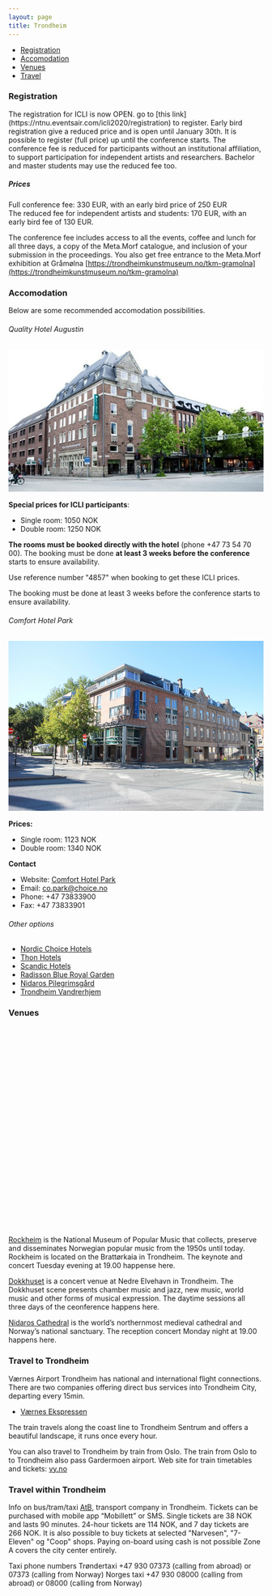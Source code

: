 ```yaml
---
layout: page
title: Trondheim
---
```


<script src='https://api.tiles.mapbox.com/mapbox-gl-js/v1.3.1/mapbox-gl.js'></script>
<link href='https://api.tiles.mapbox.com/mapbox-gl-js/v1.3.1/mapbox-gl.css' rel='stylesheet' />
<style>
  #map { 
    position: top:0; bottom:0; height: 400px; max-width: 100%; 
  }
  .marker {
    background-image: url('../assets/img/poi.png');
    background-size: cover;
    width: 50px;
    height: 50px;
    border-radius: 50%;
    cursor: pointer;
  }
  .mapboxgl-popup {
    max-width: 200px;
  }

  .mapboxgl-popup-content {
    text-align: center;
    font-family: 'Open Sans', sans-serif;
  }
</style>
  
- [Registration](#registration)
- [Accomodation](#accomodation)
- [Venues](#venues)
- [Travel](#travel)

<h3 id="registation">Registration</h3>  
The registration for ICLI is now OPEN. go to [this link](https://ntnu.eventsair.com/icli2020/registration) to register.
Early bird registration give a reduced price and is open until January 30th. It is possible to register (full price) up until the conference starts.
The conference fee is reduced for participants without an institutional affiliation, to support participation for independent artists and researchers. Bachelor and master students may  use the reduced fee too.


##### Prices
Full conference fee: 330 EUR, with an early bird price of 250 EUR  
The reduced fee for independent artists and students: 170 EUR, with an early bird fee of 130 EUR.

The conference fee includes access to all the events, coffee and lunch for all three days, a copy of the Meta.Morf catalogue, and inclusion of your submission in the proceedings. You also get free entrance to the Meta.Morf exhibition at Gråmølna [https://trondheimkunstmuseum.no/tkm-gramolna](https://trondheimkunstmuseum.no/tkm-gramolna)


<h3 id="accomodation">Accomodation</h3>

Below are some recommended accomodation possibilities.

###### Quality Hotel Augustin

![Quality Hotel Augustin](/assets/img/Quality-Hotel-Augustin.jpg)

**Special prices for ICLI participants**:

- Single room: 1050 NOK
- Double room: 1250 NOK

**The rooms must be booked directly with the hotel** (phone +47 73 54 70 00). The booking must be done **at least 3 weeks before the conference** starts to ensure availability.

Use reference number "4857" when booking to get these ICLI prices.

The booking must be done at least 3 weeks before the conference starts to ensure availability.

###### Comfort Hotel Park

![Comfort Park](/assets/img/Comfort-Hotel-Park.jpg)

**Prices:**

- Single room: 1123 NOK
- Double room: 1340 NOK

**Contact**

- Website: [Comfort Hotel Park](https://www.nordicchoicehotels.no/hotell/norge/trondheim/comfort-hotel-park/)
- Email: [co.park@choice.no](mailto:co.park@choice.no)
- Phone: +47 73833900
- Fax: +47 73833901

###### Other options

- [Nordic Choice Hotels](https://www.nordicchoicehotels.com/hotels/norway/trondheim)
- [Thon Hotels](https://www.thonhotels.com/our-hotels/norway/trondheim/thon-hotel-trondheim/)
- [Scandic Hotels](https://www.scandichotels.com/hotels/norway/trondheim)
- [Radisson Blue Royal Garden](https://www.radissonhotels.com/en-us/hotels/radisson-blu-trondheim-royal-garden)
- [Nidaros Pilegrimsgård](http://pilegrimsgarden.pilegrimsleden.no/)
- [Trondheim Vandrerhjem](http://www.trondheimvandrerhjem.no/en/home.html)


<h3 id="venues">Venues</h3>  



<div id='map'></div>

<script>
  mapboxgl.accessToken = 'pk.eyJ1IjoibGl2ZWludGVyZmFjZXMiLCJhIjoiY2swcDZ5Mno3MGYxdjNnbjZmYmJsdHJkaSJ9.bfcq3YulwNY3JekbxvASOQ';
   
  var map = new mapboxgl.Map({
    container: 'map',
    style: 'mapbox://styles/mapbox/streets-v9',
    center: [10.406494, 63.434764],
    zoom: 12
  });
   
  var geojson = {
    type: 'FeatureCollection',
    features: [{
      type: 'Feature',
      geometry: {
        type: 'Point',
        coordinates: [10.401446, 63.438835]
      },
      properties: {
        title: 'Rockheim',
        description: 'Brattørkaia 14, 7010 Trondheim'
      }
    },
    {
      type: 'Feature',
      geometry: {
        type: 'Point',
        coordinates: [10.411141, 63.434183]
      },
      properties: {
        title: 'Dokkhuset',
        description: 'Dokkparken 4, 7042 Trondheim'
      }
    },
    {
      type: 'Feature',
      geometry: {
        type: 'Point',
        coordinates: [10.395398, 63.426880]
      },
      properties: {
        title: 'Nidarosdomen',
        description: 'Kongsgårdsgata 2, 7013 Trondheim'
      }
    }]
  };
   
  map.on('load', function () {
    geojson.features.forEach(function(marker) {
      // create a HTML element for each feature
      var el = document.createElement('div');
      el.className = 'marker';

      // make a marker for each feature and add to the map
      new mapboxgl.Marker(el)
      .setLngLat(marker.geometry.coordinates)
      // add popups
      .setPopup(new mapboxgl.Popup({ offset: 25, maxWidth: 150, anchor: 'left' })
        .setHTML(
          '<h5>' + marker.properties.title + '</h5>' + 
          '<p>' + marker.properties.description + '</p>' + 
          // use the (...)_thumb.jpg images
          '<img src=\'../assets/img/' + marker.properties.title.toLowerCase() + '_thumb.jpg\'></img>'
        ))
      .addTo(map);
    });
  });
 
</script>
[Rockheim](https://rockheim.no/) is the National Museum of Popular Music that collects, preserve and disseminates
Norwegian popular music from the 1950s until today. Rockheim is located on the Brattørkaia in Trondheim. The keynote and concert Tuesday evening at 19.00 happense here. 

[Dokkhuset](http://dokkhuset.no/) is a concert venue at Nedre Elvehavn in Trondheim. The Dokkhuset scene presents chamber music and jazz, new music, world music and other forms of musical expression. The daytime sessions all three days of the ceonference happens here.

[Nidaros Cathedral](https://www.nidarosdomen.no/en/) is the world’s northernmost medieval cathedral and Norway’s national sanctuary. The reception concert Monday night at 19.00 happens here.

<h3 id="travel">Travel to Trondheim</h3>  

Værnes Airport Trondheim has national and international flight connections.
There are two companies offering direct bus services into Trondheim City, departing every 15min.  

* [Værnes Ekspressen](https://vaernesekspressen.no/)

The train travels along the coast line to Trondheim Sentrum and offers a beautiful landscape, it
runs once every hour. 

You can also travel to Trondheim by train from Oslo. The train from Oslo to to Trondheim also pass Gardermoen airport.
Web site for train timetables and tickets: [vy.no](https://www.vy.no/en)

<h3>Travel within Trondheim</h3>

Info on bus/tram/taxi
[AtB](https://www.atb.no/en/), transport company in Trondheim. Tickets can be purchased with mobile app “Mobillett” or SMS. Single tickets are 38 NOK and lasts 90 minutes. 24-hour tickets are 114 NOK, and 7 day tickets are 266 NOK. 
It is also possible to buy tickets at selected "Narvesen", "7-Eleven" og "Coop" shops. Paying on-board using cash is not possible
Zone A covers the city center entirely.

Taxi phone numbers
Trøndertaxi +47 930 07373 (calling from abroad) or 07373 (calling from Norway)
Norges taxi +47 930 08000 (calling from abroad) or 08000 (calling from Norway)